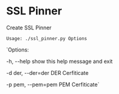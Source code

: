 # SSL Pinner
Create SSL Pinner

`Usage: ./ssl_pinner.py Options `

`Options: 

-h, --help         show this help message and exit

-d der, --der=der  DER Cerfiticate

-p pem, --pem=pem  PEM Cerfiticate`
 
